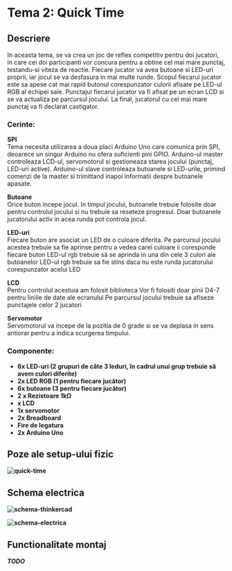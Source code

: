 # Tema 2: Quick Time

## Descriere

In aceasta tema, se va crea un joc de reflex competitiv pentru doi jucatori, in care cei doi participanti vor concura pentru a obtine cel mai mare punctaj, testandu-si viteza de reactie. Fiecare jucator va avea butoane si LED-uri proprii, iar jocul se va desfasura in mai multe runde. Scopul fiecarui jucator este sa apese cat mai rapid butonul corespunzator culorii afisate pe LED-ul RGB al echipei sale. Punctajul fiecarui jucator va fi afisat pe un ecran LCD si se va actualiza pe parcursul jocului. La final, jucatorul cu cel mai mare punctaj va fi declarat castigator.

### Cerinte: 

**SPI**<br>
Tema necesita utilizarea a doua placi Arduino Uno care comunica prin SPI, deoarece un singur Arduino nu ofera suficienti pini GPIO. Arduino-ul master controleaza LCD-ul, servomotorul si gestioneaza starea jocului (punctaj, LED-uri active). Arduino-ul slave controleaza butoanele si LED-urile, primind comenzi de la master si trimittand inapoi informatii despre butoanele apasate.

**Butoane**<br>
Orice buton incepe jocul. In timpul jocului, butoanele trebuie folosite doar pentru controlul jocului si nu trebuie sa reseteze progresul. Doar butoanele jucatorului activ in acea runda pot controla jocul.

**LED-uri**<br>
Fiecare buton are asociat un LED de o culoare diferita. Pe parcursul jocului acestea trebuie sa fie aprinse pentru a vedea carei culoare ii corespunde fiecare buton
LED-ul rgb trebuie să se aprinda in una din cele 3 culori ale butoanelor
LED-ul rgb trebuie sa fie stins daca nu este runda jucatorului corespunzator acelui LED

**LCD**<br>
Pentru controlul acestuia am folosit biblioteca <LiquidCrystal>
Vor fi folositi doar pinii D4-7 pentru liniile de date ale ecranului
Pe parcursul jocului trebuie sa afiseze punctajele celor 2 jucatori

**Servomotor**<br>
Servomotorul va incepe de la pozitia de 0 grade si se va deplasa in sens antiorar pentru a indica scurgerea timpului.

### Componente:

- <b>6x LED-uri (2 grupuri de câte 3 leduri, în cadrul unui grup trebuie să avem culori diferite)<b> 
- <b>2x LED RGB (1 pentru fiecare jucător)<b> 
- <b>6x butoane (3 pentru fiecare jucător)<b>
- <b>2 x Rezistoare 1kΩ<b>
- <b>x LCD<b>
- <b>1x servomotor<b>
- <b>2x Breadboard<b>
- <b>Fire de legatura<b>
- <b>2x Arduino Uno<b>

## Poze ale setup-ului fizic

![quick-time](https://github.com/user-attachments/assets/920b41d1-b69e-466a-8230-6e03d6441481)

## Schema electrica

![schema-thinkercad](https://github.com/user-attachments/assets/15ceb907-4629-4bbc-bbb2-40efc1c4392e)

![schema-electrica](https://github.com/user-attachments/assets/27bee766-50d9-4251-b0f6-993c28f64503)



## Functionalitate montaj

*TODO*

